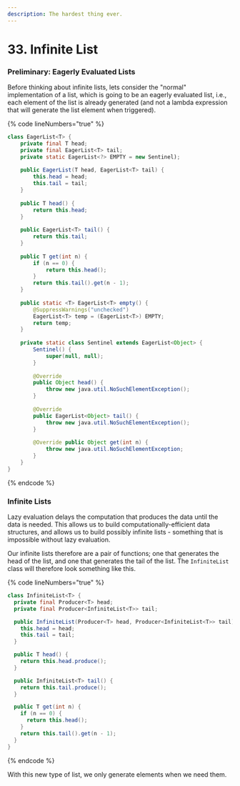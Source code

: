 ```yaml
---
description: The hardest thing ever.
---
```


# 33. Infinite List

### Preliminary: Eagerly Evaluated Lists

Before thinking about infinite lists, lets consider the "normal" implementation of a list, which is going to be an eagerly evaluated list, i.e., each element of the list is already generated (and not a lambda expression that will generate the list element when triggered).

{% code lineNumbers="true" %}
```java
class EagerList<T> {
    private final T head;
    private final EagerList<T> tail;
    private static EagerList<?> EMPTY = new Sentinel);
    
    public EagerList(T head, EagerList<T> tail) {
        this.head = head;
        this.tail = tail;
    }
    
    public T head() {
        return this.head;
    }
    
    public EagerList<T> tail() {
        return this.tail;
    }
    
    public T get(int n) {
        if (n == 0) {
            return this.head();
        }
        return this.tail().get(n - 1);
    }
    
    public static <T> EagerList<T> empty() {
        @SuppressWarnings("unchecked")
        EagerList<T> temp = (EagerList<T>) EMPTY;
        return temp;
    }
    
    private static class Sentinel extends EagerList<Object> {
        Sentinel() {
            super(null, null);
        }
        
        @Override
        public Object head() {
            throw new java.util.NoSuchElementException();
        }
        
        @Override
        public EagerList<Object> tail() {
            throw new java.util.NoSuchElementException();
        }
        
        @Override public Object get(int n) {
            throw new java.util.NoSuchElementException;
        }
    }
}
```
{% endcode %}



### Infinite Lists

Lazy evaluation delays the computation that produces the data until the data is needed. This allows us to build computationally-efficient data structures, and allows us to build possibly infinite lists - something that is impossible without lazy evaluation.

Our infinite lists therefore are a pair of functions; one that generates the head of the list, and one that generates the tail of the list. The `InfiniteList` class will therefore look something like this.

{% code lineNumbers="true" %}
```java
class InfiniteList<T> {
  private final Producer<T> head;
  private final Producer<InfiniteList<T>> tail;

  public InfiniteList(Producer<T> head, Producer<InfiniteList<T>> tail) {
    this.head = head;
    this.tail = tail;
  }

  public T head() {
    return this.head.produce();
  }

  public InfiniteList<T> tail() {
    return this.tail.produce();
  }

  public T get(int n) {
    if (n == 0) {
      return this.head();
    }
    return this.tail().get(n - 1);
  }
}
```
{% endcode %}

With this new type of list, we only generate elements when we need them.
